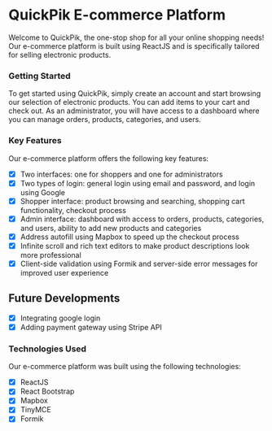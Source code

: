 # QuickPik E-commerce Platform
Welcome to QuickPik, the one-stop shop for all your online shopping needs! Our e-commerce platform is built using ReactJS and is specifically tailored for selling electronic products.

### Getting Started
To get started using QuickPik, simply create an account and start browsing our selection of electronic products. You can add items to your cart and check out. As an administrator, you will have access to a dashboard where you can manage orders, products, categories, and users.

### Key Features
Our e-commerce platform offers the following key features:

- [x] Two interfaces: one for shoppers and one for administrators
- [x] Two types of login: general login using email and password, and login using Google
- [x] Shopper interface: product browsing and searching, shopping cart functionality, checkout process
- [x] Admin interface: dashboard with access to orders, products, categories, and users, ability to add new products and categories
- [x] Address autofill using Mapbox to speed up the checkout process
- [x] Infinite scroll and rich text editors to make product descriptions look more professional
- [x] Client-side validation using Formik and server-side error messages for improved user experience

## Future Developments
- [x] Integrating google login
- [x] Adding payment gateway using Stripe API

### Technologies Used
Our e-commerce platform was built using the following technologies:

- [x] ReactJS
- [x] React Bootstrap
- [x] Mapbox
- [x] TinyMCE
- [x] Formik